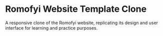 # Romofyi Website Template Clone
 A responsive clone of the Romofyi website, replicating its design and user interface for learning and practice purposes.
